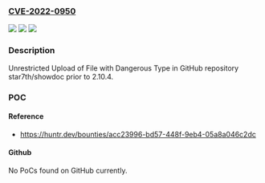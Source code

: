 ### [CVE-2022-0950](https://cve.mitre.org/cgi-bin/cvename.cgi?name=CVE-2022-0950)
![](https://img.shields.io/static/v1?label=Product&message=star7th%2Fshowdoc&color=blue)
![](https://img.shields.io/static/v1?label=Version&message=%3C%202.10.4%20&color=brighgreen)
![](https://img.shields.io/static/v1?label=Vulnerability&message=CWE-434%20Unrestricted%20Upload%20of%20File%20with%20Dangerous%20Type&color=brighgreen)

### Description

Unrestricted Upload of File with Dangerous Type in GitHub repository star7th/showdoc prior to 2.10.4.

### POC

#### Reference
- https://huntr.dev/bounties/acc23996-bd57-448f-9eb4-05a8a046c2dc

#### Github
No PoCs found on GitHub currently.


